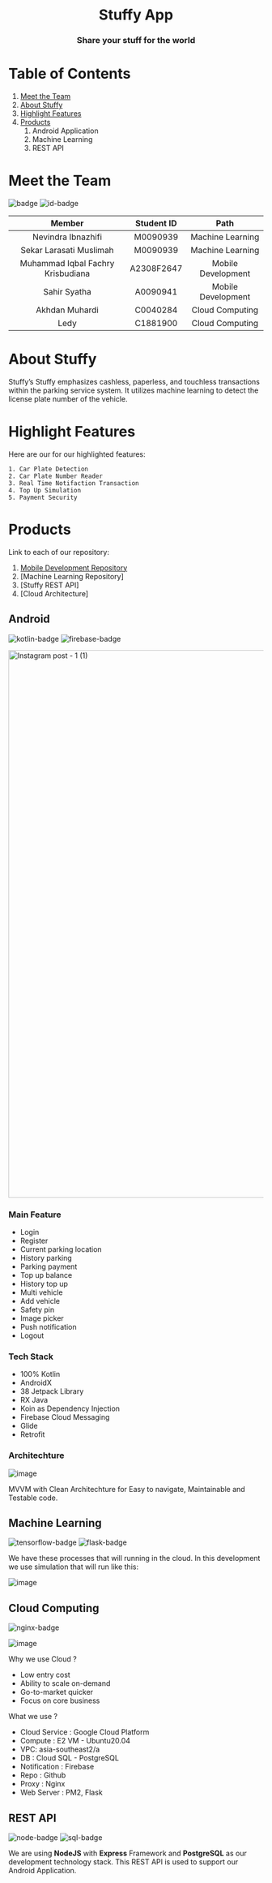 
<p align="center">
  <h1 align="center">Stuffy App</h1>
  <h3 align="center">Share your stuff for the world </h3>

</p>

# Table of Contents
1. [Meet the Team](#Meet-the-Team)
2. [About Stuffy](#About-Stuffy)   
3. [Highlight Features](#Highlight-Features)
4. [Products](#Products)
    1. Android Application
    2. Machine Learning
    3. REST API

# Meet the Team
![badge](https://img.shields.io/badge/Team-Stuffy-blue)
![id-badge](https://img.shields.io/badge/ID%20Team-C22%20PS089-blue)

|         Member              | Student ID |        Path        |
| :--------------------:      | :--------: | :----------------: | 
|   Nevindra Ibnazhifi        |  M0090939  |  Machine Learning  | 
|   Sekar Larasati Muslimah   |  M0090939  |  Machine Learning  |   
|  Muhammad Iqbal Fachry Krisbudiana      |  A2308F2647  | Mobile Development |       
|  Sahir Syatha               |  A0090941  | Mobile Development |         
|     Akhdan Muhardi          |  C0040284  |  Cloud Computing   |          
|          Ledy               |  C1881900  |  Cloud Computing   |              

# About Stuffy

Stuffy’s Stuffy emphasizes cashless, paperless, and touchless transactions within the parking service system. It utilizes machine learning to detect the license plate number of the vehicle.

# Highlight Features

Here are our for our highlighted features:

```
1. Car Plate Detection
2. Car Plate Number Reader
3. Real Time Notifaction Transaction
4. Top Up Simulation
5. Payment Security
```

# Products

Link to each of our repository:
1. [Mobile Development Repository](https://github.com/iqbalfachry/Stuffy)
2. [Machine Learning Repository]
3. [Stuffy REST API]
4. [Cloud Architecture]

## Android
![kotlin-badge] ![firebase-badge]

<img width="1080" alt="Instagram post - 1 (1)" src="https://user-images.githubusercontent.com/50267658/120613025-05f91500-c480-11eb-99ce-67d3ff792875.png">

### Main Feature

<ul>
  <li>Login</li>
  <li>Register</li>
  <li>Current parking location</li>
  <li>History parking</li>
  <li>Parking payment</li>
  <li>Top up balance</li>
  <li>History top up</li>
  <li>Multi vehicle</li>
  <li>Add vehicle</li>
  <li>Safety pin</li>
  <li>Image picker</li>
  <li>Push notification</li>
  <li>Logout</li>
</ul>

### Tech Stack

<ul>
  <li>100% Kotlin</li>
  <li>AndroidX</li>
  <li>38 Jetpack Library</li>
  <li>RX Java</li>
  <li>Koin as Dependency Injection</li>
  <li>Firebase Cloud Messaging</li>
  <li>Glide</li>
  <li>Retrofit</li>
</ul>

### Architechture

![image](https://user-images.githubusercontent.com/50267658/120593219-5b75f780-c469-11eb-8568-f29f5d3892bd.png)

MVVM with Clean Architechture for Easy to navigate, Maintainable and Testable code.

## Machine Learning

![tensorflow-badge] ![flask-badge]

We have these processes that will running in the cloud. In this development we use simulation that will run like this:

![image](images/payment_flow.png)

## Cloud Computing
![nginx-badge]

![image](images/arsitektur.png)

Why we use Cloud ?
- Low entry cost
- Ability to scale on-demand
- Go-to-market quicker
- Focus on core business

What we use ?
- Cloud Service : Google Cloud Platform
- Compute : E2 VM - Ubuntu20.04
- VPC: asia-southeast2/a
- DB : Cloud SQL - PostgreSQL
- Notification : Firebase
- Repo : Github
- Proxy : Nginx
- Web Server : PM2, Flask

## REST API
![node-badge] ![sql-badge] 

We are using **NodeJS** with **Express** Framework and **PostgreSQL** as our development technology stack. This REST API
is used to support our Android Application.


[tensorflow-badge]: https://img.shields.io/badge/Tensorflow-Object%20Detection-FF6F00?style=flat&logo=Tensorflow
[flask-badge]: https://img.shields.io/badge/REST%20API-NextInt%20API-FF6F00?style=flat&logo=flask
[kotlin-badge]: https://img.shields.io/badge/Android-NextInt%20Application-FF6F00?style=flat&logo=kotlin
[firebase-badge]: https://img.shields.io/badge/Android-Notification%20Sender-FF6F00?style=flat&logo=firebase
[node-badge]: https://img.shields.io/badge/REST%20API-NextInt%20API-FF6F00?style=flat&logo=express
[sql-badge]: https://img.shields.io/badge/REST%20API-NextInt%20API-FF6F00?style=flat&logo=postgresql

[nginx-badge]: https://img.shields.io/badge/Cloud%20Computing-Nginx-FF6F00?style=flat&logo=nginx
[gcp-badge]: https://img.shields.io/badge/Cloud%20Computing-Nginx-FF6F00?style=flat&logo=nginx
